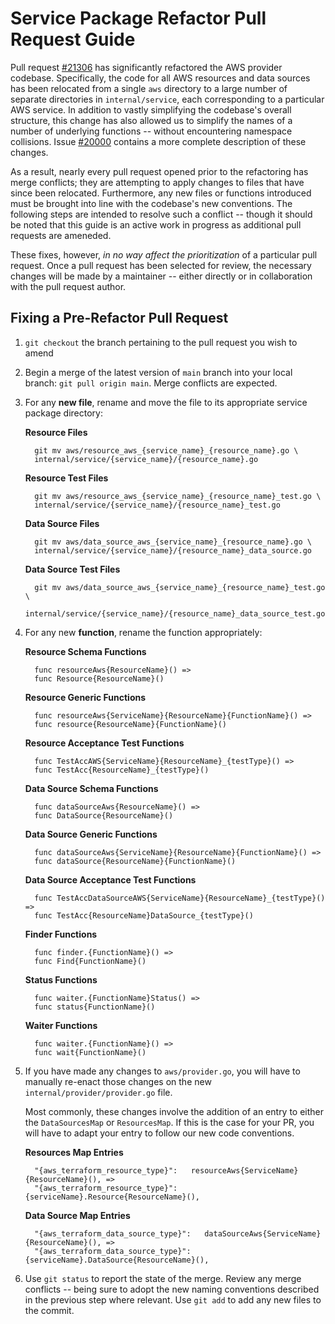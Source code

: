 # Service Package Refactor Pull Request Guide

Pull request
[#21306](https://github.com/hashicorp/terraform-provider-aws/pull/21306) has
significantly refactored the AWS provider codebase. Specifically, the code for
all AWS resources and data sources has been relocated from a single `aws`
directory to a large number of separate directories in `internal/service`, each
corresponding to a particular AWS service. In addition to vastly simplifying
the codebase's overall structure, this change has also allowed us to simplify
the names of a number of underlying functions -- without encountering namespace
collisions. Issue
[#20000](https://github.com/hashicorp/terraform-provider-aws/issues/20000)
contains a more complete description of these changes.

As a result, nearly every pull request opened prior to the refactoring has merge
conflicts; they are attempting to apply changes to files that have since been
relocated. Furthermore, any new files or functions introduced must be brought
into line with the codebase's new conventions. The following steps are intended
to resolve such a conflict -- though it should be noted that this guide is an
active work in progress as additional pull requests are ameneded.

These fixes, however, *in no way affect the prioritization* of a particular
pull request. Once a pull request has been selected for review, the necessary
changes will be made by a maintainer -- either directly or in collaboration
with the pull request author.

## Fixing a Pre-Refactor Pull Request

1. `git checkout` the branch pertaining to the pull request you wish to amend

1. Begin a merge of the latest version of `main` branch into your local branch:
   `git pull origin main`. Merge conflicts are expected.

1. For any **new file**, rename and move the file to its appropriate service
   package directory:

   **Resource Files**

   ```
     git mv aws/resource_aws_{service_name}_{resource_name}.go \
     internal/service/{service_name}/{resource_name}.go
   ```

   **Resource Test Files**

   ```
     git mv aws/resource_aws_{service_name}_{resource_name}_test.go \
     internal/service/{service_name}/{resource_name}_test.go
   ```

   **Data Source Files**

   ```
     git mv aws/data_source_aws_{service_name}_{resource_name}.go \
     internal/service/{service_name}/{resource_name}_data_source.go
   ```

   **Data Source Test Files**

   ```
     git mv aws/data_source_aws_{service_name}_{resource_name}_test.go \
     internal/service/{service_name}/{resource_name}_data_source_test.go
   ```

1. For any new **function**, rename the function appropriately:

   **Resource Schema Functions**

   ```
     func resourceAws{ResourceName}() =>
     func Resource{ResourceName}()
   ```

   **Resource Generic Functions**

   ```
     func resourceAws{ServiceName}{ResourceName}{FunctionName}() =>
     func resource{ResourceName}{FunctionName}()
   ```

   **Resource Acceptance Test Functions**

   ```
     func TestAccAWS{ServiceName}{ResourceName}_{testType}() =>
     func TestAcc{ResourceName}_{testType}()
   ```

   **Data Source Schema Functions**

   ```
     func dataSourceAws{ResourceName}() =>
     func DataSource{ResourceName}()
   ```

   **Data Source Generic Functions**

   ```
     func dataSourceAws{ServiceName}{ResourceName}{FunctionName}() =>
     func dataSource{ResourceName}{FunctionName}()
   ```

   **Data Source Acceptance Test Functions**

   ```
     func TestAccDataSourceAWS{ServiceName}{ResourceName}_{testType}() =>
     func TestAcc{ResourceName}DataSource_{testType}()
   ```

   **Finder Functions**

   ```
     func finder.{FunctionName}() =>
     func Find{FunctionName}()
   ```

   **Status Functions**

   ```
     func waiter.{FunctionName}Status() =>
     func status{FunctionName}()
   ```

   **Waiter Functions**

   ```
     func waiter.{FunctionName}() =>
     func wait{FunctionName}()
   ```

1. If you have made any changes to `aws/provider.go`, you will have to manually
   re-enact those changes on the new `internal/provider/provider.go` file.

   Most commonly, these changes involve the addition of an entry to either the
   `DataSourcesMap` or `ResourcesMap`. If this is the case for your PR, you will have
   to adapt your entry to follow our new code conventions.

   **Resources Map Entries**

   ```
     "{aws_terraform_resource_type}":   resourceAws{ServiceName}{ResourceName}(), =>
     "{aws_terraform_resource_type}":   {serviceName}.Resource{ResourceName}(),
   ```

   **Data Source Map Entries**

   ```
     "{aws_terraform_data_source_type}":   dataSourceAws{ServiceName}{ResourceName}(), =>
     "{aws_terraform_data_source_type}":   {serviceName}.DataSource{ResourceName}(),
   ```

1. Use `git status` to report the state of the merge. Review any merge
   conflicts -- being sure to adopt the new naming conventions described in the
   previous step where relevant. Use `git add` to add any new files to the commit.
